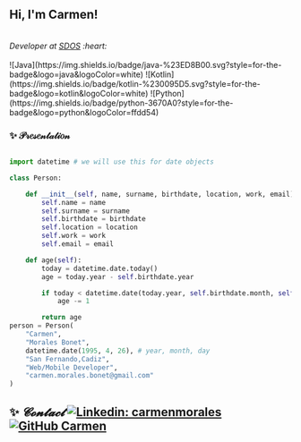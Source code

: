 <h2> Hi, I'm Carmen! </h2>
</br><em>Developer at <a href="https://www.sdos.es/home">SDOS</a> :heart:
</em>

<br>
<br>
![Java](https://img.shields.io/badge/java-%23ED8B00.svg?style=for-the-badge&logo=java&logoColor=white)
![Kotlin](https://img.shields.io/badge/kotlin-%230095D5.svg?style=for-the-badge&logo=kotlin&logoColor=white)
![Python](https://img.shields.io/badge/python-3670A0?style=for-the-badge&logo=python&logoColor=ffdd54)

### :sparkles: 𝒫𝓇𝑒𝓈𝑒𝓃𝓉𝒶𝓉𝒾𝑜𝓃

```python

import datetime # we will use this for date objects

class Person:

    def __init__(self, name, surname, birthdate, location, work, email):
        self.name = name
        self.surname = surname
        self.birthdate = birthdate
        self.location = location
        self.work = work
        self.email = email

    def age(self):
        today = datetime.date.today()
        age = today.year - self.birthdate.year

        if today < datetime.date(today.year, self.birthdate.month, self.birthdate.day):
            age -= 1

        return age
person = Person(
    "Carmen",
    "Morales Bonet",
    datetime.date(1995, 4, 26), # year, month, day
    "San Fernando,Cadiz",
    "Web/Mobile Developer",
    "carmen.morales.bonet@gmail.com"
)
```

✨ <em>𝓒𝓸𝓷𝓽𝓪𝓬𝓽</em>
[![Linkedin: carmenmorales](https://img.shields.io/badge/-linkedin-blue?style=flat-square&logo=Linkedin&logoColor=white&link=https://www.linkedin.com/in/carmenmoralesbonet/)](https://www.linkedin.com/in/carmenmoralesbonet/)
[![GitHub Carmen](https://img.shields.io/github/followers/carmenmoralesb?label=follow&style=social)](https://github.com/carmenmoralesb)
---
